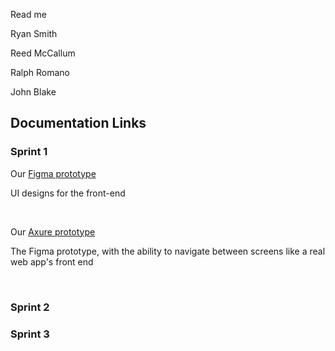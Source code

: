 Read me

Ryan Smith

Reed McCallum

Ralph Romano

John Blake

## Documentation Links

### Sprint 1
<!-- Embed a link: [text to display](URL) -->
<!-- Leave a blank line of spacing between headers, lines of text, links, etc. -->

Our [Figma prototype](https://www.figma.com/file/pB2S3zt0c5pR87naSaYagq/Matchmaker-Screens?type=design&mode=design&t=aeT32b5Uxtd5F4nz-1)

<p>UI designs for the front-end</p><br/>

Our [Axure prototype](https://pyg1ke.axshare.com/?id=1p68ca&p=login&sc=2 )

<p>The Figma prototype, with the ability to navigate between screens like a real web app's front end</p><br/>

### Sprint 2



### Sprint 3
